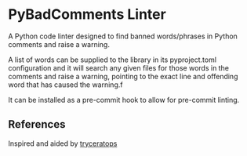 # PyBadComments Linter

A Python code linter designed to find banned words/phrases in Python comments and raise a warning.

A list of words can be supplied to the library in its pyproject.toml configuration and it will search
any given files for those words in the comments and raise a warning, pointing to the exact line and
offending word that has caused the warning.f

It can be installed as a pre-commit hook to allow for pre-commit linting.

## References
Inspired and aided by [tryceratops](https://github.com/guilatrova/tryceratops)
